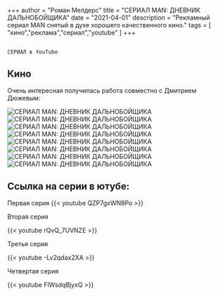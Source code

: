 +++
author = "Роман Мелдерс"
title = "СЕРИАЛ MAN: ДНЕВНИК ДАЛЬНОБОЙЩИКА"
date = "2021-04-01"
description = "Рекламный сериал MAN снятый в духе хорошего качественного кино."
tags = [
    "кино","реклама","сериал","youtube"
]
+++


## 

```
СЕРИАЛ в YouTube 
```

## Кино

Очень интересная получилась работа совместно с Дмитрием Дюжевым: 

<div class="full-width">
  <img src="/images/man1.JPG" alt="СЕРИАЛ MAN: ДНЕВНИК ДАЛЬНОБОЙЩИКА" />
</div>
<div class="full-width">
  <img src="/images/man2.JPG" alt="СЕРИАЛ MAN: ДНЕВНИК ДАЛЬНОБОЙЩИКА" />
</div>
<div class="full-width">
  <img src="/images/man3.JPG" alt="СЕРИАЛ MAN: ДНЕВНИК ДАЛЬНОБОЙЩИКА" />
</div>
<div class="full-width">
  <img src="/images/man4.JPG" alt="СЕРИАЛ MAN: ДНЕВНИК ДАЛЬНОБОЙЩИКА" />
</div>
<div class="full-width">
  <img src="/images/man5.JPG" alt="СЕРИАЛ MAN: ДНЕВНИК ДАЛЬНОБОЙЩИКА" />
</div>
<div class="full-width">
  <img src="/images/man6.JPG" alt="СЕРИАЛ MAN: ДНЕВНИК ДАЛЬНОБОЙЩИКА" />
</div>
<div class="full-width">
  <img src="/images/man7.JPG" alt="СЕРИАЛ MAN: ДНЕВНИК ДАЛЬНОБОЙЩИКА" />
</div>
<div class="full-width">
  <img src="/images/man_t.jpg" alt="СЕРИАЛ MAN: ДНЕВНИК ДАЛЬНОБОЙЩИКА" />
</div>



## Ссылка на серии в ютубе:
Первая серия
{{< youtube QZP7gxWN8Po >}}

Вторая серия

{{< youtube rQvQ_7UVNZE >}}

Третья серия

{{< youtube -Lv2qdax2XA >}}

Четвертая серия

{{< youtube FlWsdqBjyxQ >}}
